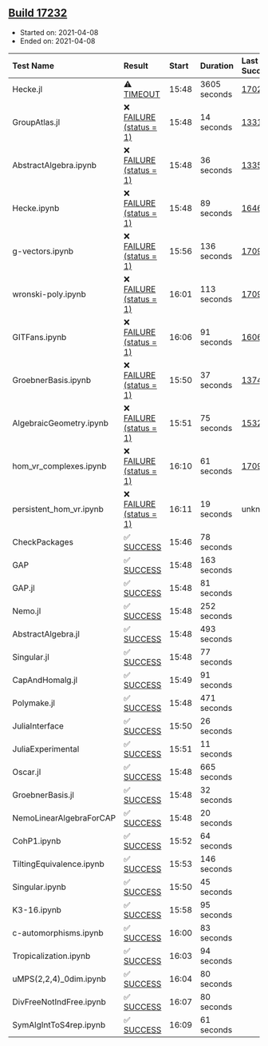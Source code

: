 ## [Build 17232](https://oscarci.mathematik.uni-kl.de/job/oscar/17232/)

* Started on: 2021-04-08
* Ended on: 2021-04-08

| Test Name    | Result | Start | Duration | Last Success | First Failure |
|:-------------|:-------|:------|:---------|:-------------|:--------------|
| Hecke.jl | ⚠ [TIMEOUT](https://oscarci.mathematik.uni-kl.de/job/oscar/17232/artifact/logs/build-17232/Hecke.jl.log) | 15:48 | 3605 seconds | [17022](https://oscarci.mathematik.uni-kl.de/job/oscar/17022/) | [17023](https://oscarci.mathematik.uni-kl.de/job/oscar/17023/) |
| GroupAtlas.jl | ❌ [FAILURE (status = 1)](https://oscarci.mathematik.uni-kl.de/job/oscar/17232/artifact/logs/build-17232/GroupAtlas.jl.log) | 15:48 | 14 seconds | [13311](https://oscarci.mathematik.uni-kl.de/job/oscar/13311/) | [13312](https://oscarci.mathematik.uni-kl.de/job/oscar/13312/) |
| AbstractAlgebra.ipynb | ❌ [FAILURE (status = 1)](https://oscarci.mathematik.uni-kl.de/job/oscar/17232/artifact/logs/build-17232/AbstractAlgebra.ipynb.log) | 15:48 | 36 seconds | [13355](https://oscarci.mathematik.uni-kl.de/job/oscar/13355/) | [13356](https://oscarci.mathematik.uni-kl.de/job/oscar/13356/) |
| Hecke.ipynb | ❌ [FAILURE (status = 1)](https://oscarci.mathematik.uni-kl.de/job/oscar/17232/artifact/logs/build-17232/Hecke.ipynb.log) | 15:48 | 89 seconds | [16463](https://oscarci.mathematik.uni-kl.de/job/oscar/16463/) | [16464](https://oscarci.mathematik.uni-kl.de/job/oscar/16464/) |
| g-vectors.ipynb | ❌ [FAILURE (status = 1)](https://oscarci.mathematik.uni-kl.de/job/oscar/17232/artifact/logs/build-17232/g-vectors.ipynb.log) | 15:56 | 136 seconds | [17099](https://oscarci.mathematik.uni-kl.de/job/oscar/17099/) | [17100](https://oscarci.mathematik.uni-kl.de/job/oscar/17100/) |
| wronski-poly.ipynb | ❌ [FAILURE (status = 1)](https://oscarci.mathematik.uni-kl.de/job/oscar/17232/artifact/logs/build-17232/wronski-poly.ipynb.log) | 16:01 | 113 seconds | [17098](https://oscarci.mathematik.uni-kl.de/job/oscar/17098/) | [17099](https://oscarci.mathematik.uni-kl.de/job/oscar/17099/) |
| GITFans.ipynb | ❌ [FAILURE (status = 1)](https://oscarci.mathematik.uni-kl.de/job/oscar/17232/artifact/logs/build-17232/GITFans.ipynb.log) | 16:06 | 91 seconds | [16068](https://oscarci.mathematik.uni-kl.de/job/oscar/16068/) | [16069](https://oscarci.mathematik.uni-kl.de/job/oscar/16069/) |
| GroebnerBasis.ipynb | ❌ [FAILURE (status = 1)](https://oscarci.mathematik.uni-kl.de/job/oscar/17232/artifact/logs/build-17232/GroebnerBasis.ipynb.log) | 15:50 | 37 seconds | [13748](https://oscarci.mathematik.uni-kl.de/job/oscar/13748/) | [13749](https://oscarci.mathematik.uni-kl.de/job/oscar/13749/) |
| AlgebraicGeometry.ipynb | ❌ [FAILURE (status = 1)](https://oscarci.mathematik.uni-kl.de/job/oscar/17232/artifact/logs/build-17232/AlgebraicGeometry.ipynb.log) | 15:51 | 75 seconds | [15322](https://oscarci.mathematik.uni-kl.de/job/oscar/15322/) | [15323](https://oscarci.mathematik.uni-kl.de/job/oscar/15323/) |
| hom_vr_complexes.ipynb | ❌ [FAILURE (status = 1)](https://oscarci.mathematik.uni-kl.de/job/oscar/17232/artifact/logs/build-17232/hom_vr_complexes.ipynb.log) | 16:10 | 61 seconds | [17099](https://oscarci.mathematik.uni-kl.de/job/oscar/17099/) | [17100](https://oscarci.mathematik.uni-kl.de/job/oscar/17100/) |
| persistent_hom_vr.ipynb | ❌ [FAILURE (status = 1)](https://oscarci.mathematik.uni-kl.de/job/oscar/17232/artifact/logs/build-17232/persistent_hom_vr.ipynb.log) | 16:11 | 19 seconds | unknown | unknown |
| CheckPackages | ✅ [SUCCESS](https://oscarci.mathematik.uni-kl.de/job/oscar/17232/artifact/logs/build-17232/CheckPackages.log) | 15:46 | 78 seconds |  |  |
| GAP | ✅ [SUCCESS](https://oscarci.mathematik.uni-kl.de/job/oscar/17232/artifact/logs/build-17232/GAP.log) | 15:48 | 163 seconds |  |  |
| GAP.jl | ✅ [SUCCESS](https://oscarci.mathematik.uni-kl.de/job/oscar/17232/artifact/logs/build-17232/GAP.jl.log) | 15:48 | 81 seconds |  |  |
| Nemo.jl | ✅ [SUCCESS](https://oscarci.mathematik.uni-kl.de/job/oscar/17232/artifact/logs/build-17232/Nemo.jl.log) | 15:48 | 252 seconds |  |  |
| AbstractAlgebra.jl | ✅ [SUCCESS](https://oscarci.mathematik.uni-kl.de/job/oscar/17232/artifact/logs/build-17232/AbstractAlgebra.jl.log) | 15:48 | 493 seconds |  |  |
| Singular.jl | ✅ [SUCCESS](https://oscarci.mathematik.uni-kl.de/job/oscar/17232/artifact/logs/build-17232/Singular.jl.log) | 15:48 | 77 seconds |  |  |
| CapAndHomalg.jl | ✅ [SUCCESS](https://oscarci.mathematik.uni-kl.de/job/oscar/17232/artifact/logs/build-17232/CapAndHomalg.jl.log) | 15:49 | 91 seconds |  |  |
| Polymake.jl | ✅ [SUCCESS](https://oscarci.mathematik.uni-kl.de/job/oscar/17232/artifact/logs/build-17232/Polymake.jl.log) | 15:48 | 471 seconds |  |  |
| JuliaInterface | ✅ [SUCCESS](https://oscarci.mathematik.uni-kl.de/job/oscar/17232/artifact/logs/build-17232/JuliaInterface.log) | 15:50 | 26 seconds |  |  |
| JuliaExperimental | ✅ [SUCCESS](https://oscarci.mathematik.uni-kl.de/job/oscar/17232/artifact/logs/build-17232/JuliaExperimental.log) | 15:51 | 11 seconds |  |  |
| Oscar.jl | ✅ [SUCCESS](https://oscarci.mathematik.uni-kl.de/job/oscar/17232/artifact/logs/build-17232/Oscar.jl.log) | 15:48 | 665 seconds |  |  |
| GroebnerBasis.jl | ✅ [SUCCESS](https://oscarci.mathematik.uni-kl.de/job/oscar/17232/artifact/logs/build-17232/GroebnerBasis.jl.log) | 15:48 | 32 seconds |  |  |
| NemoLinearAlgebraForCAP | ✅ [SUCCESS](https://oscarci.mathematik.uni-kl.de/job/oscar/17232/artifact/logs/build-17232/NemoLinearAlgebraForCAP.log) | 15:48 | 20 seconds |  |  |
| CohP1.ipynb | ✅ [SUCCESS](https://oscarci.mathematik.uni-kl.de/job/oscar/17232/artifact/logs/build-17232/CohP1.ipynb.log) | 15:52 | 64 seconds |  |  |
| TiltingEquivalence.ipynb | ✅ [SUCCESS](https://oscarci.mathematik.uni-kl.de/job/oscar/17232/artifact/logs/build-17232/TiltingEquivalence.ipynb.log) | 15:53 | 146 seconds |  |  |
| Singular.ipynb | ✅ [SUCCESS](https://oscarci.mathematik.uni-kl.de/job/oscar/17232/artifact/logs/build-17232/Singular.ipynb.log) | 15:50 | 45 seconds |  |  |
| K3-16.ipynb | ✅ [SUCCESS](https://oscarci.mathematik.uni-kl.de/job/oscar/17232/artifact/logs/build-17232/K3-16.ipynb.log) | 15:58 | 95 seconds |  |  |
| c-automorphisms.ipynb | ✅ [SUCCESS](https://oscarci.mathematik.uni-kl.de/job/oscar/17232/artifact/logs/build-17232/c-automorphisms.ipynb.log) | 16:00 | 83 seconds |  |  |
| Tropicalization.ipynb | ✅ [SUCCESS](https://oscarci.mathematik.uni-kl.de/job/oscar/17232/artifact/logs/build-17232/Tropicalization.ipynb.log) | 16:03 | 94 seconds |  |  |
| uMPS(2,2,4)_0dim.ipynb | ✅ [SUCCESS](https://oscarci.mathematik.uni-kl.de/job/oscar/17232/artifact/logs/build-17232/uMPS-2-2-4-_0dim.ipynb.log) | 16:04 | 80 seconds |  |  |
| DivFreeNotIndFree.ipynb | ✅ [SUCCESS](https://oscarci.mathematik.uni-kl.de/job/oscar/17232/artifact/logs/build-17232/DivFreeNotIndFree.ipynb.log) | 16:07 | 80 seconds |  |  |
| SymAlgIntToS4rep.ipynb | ✅ [SUCCESS](https://oscarci.mathematik.uni-kl.de/job/oscar/17232/artifact/logs/build-17232/SymAlgIntToS4rep.ipynb.log) | 16:09 | 61 seconds |  |  |
